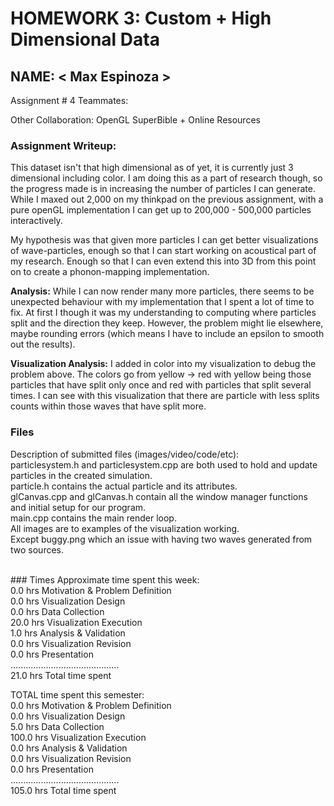 HOMEWORK 3: Custom + High Dimensional Data
==========================================

NAME:  < Max Espinoza >
-----------------------
Assignment # 4
Teammates:

Other Collaboration:
OpenGL SuperBible + Online Resources


### Assignment Writeup:

This dataset isn't that high dimensional as of yet, it is currently just 3 dimensional including color. 
I am doing this as a part of research though, so the progress made is in increasing the number of particles
I can generate. While I maxed out 2,000 on my thinkpad on the previous assignment, with a pure openGL
implementation I can get up to 200,000 - 500,000 particles interactively.

My hypothesis was that given more particles I can get better visualizations of wave-particles, enough so that I can 
start working on acoustical part of my research. Enough so that I can even extend this into 3D from this point on to
create a phonon-mapping implementation. 

<b>Analysis:</b> While I can now render many more particles, there seems to be unexpected behaviour with my implementation
that I spent a lot of time to fix. At first I though it was my understanding to computing where particles split and the
direction they keep. However, the problem might lie elsewhere, maybe rounding errors 
(which means I have to include an epsilon to smooth out the results).

<b>Visualization Analysis:</b> I added in color into my visualization to debug the problem above. The colors go from
yellow -> red with yellow being those particles that have split only once and red with particles that split several times.
I can see with this visualization that there are particle with less splits counts within those waves that have split more.


### Files
Description of submitted files (images/video/code/etc): <br>
particlesystem.h and particlesystem.cpp are both used to hold and update particles in the created simulation.<br>
particle.h contains the actual particle and its attributes. <br>
glCanvas.cpp and glCanvas.h contain all the window manager functions and initial setup for our program.<br>
main.cpp contains the main render loop.<br>
All images are to examples of the visualization working.<br>
Except buggy.png which an issue with having two waves generated from two sources. <br>


<br>
### Times
Approximate time spent this week:<br>
 0.0 hrs   Motivation & Problem Definition <br>
 0.0 hrs   Visualization Design <br>
 0.0 hrs   Data Collection <br>
 20.0 hrs  Visualization Execution<br>
 1.0 hrs   Analysis & Validation<br>
 0.0 hrs   Visualization Revision<br>
 0.0 hrs   Presentation<br>
...........................................<br>
 21.0 hrs   Total time spent<br>


TOTAL time spent this semester:<br>
 0.0 hrs   Motivation & Problem Definition <br>
 0.0 hrs   Visualization Design <br>
 5.0 hrs     Data Collection <br>
 100.0 hrs   Visualization Execution<br>
 0.0 hrs   Analysis & Validation<br>
 0.0 hrs   Visualization Revision<br>
 0.0 hrs   Presentation<br>
...........................................<br>
 105.0 hrs   Total time spent<br>


